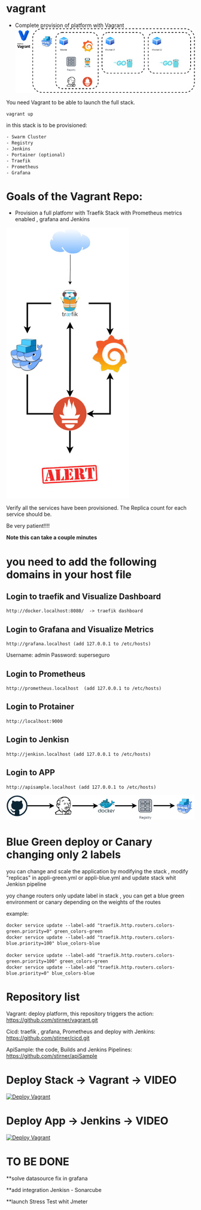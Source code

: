 # vagrant

* Complete provision of platform with Vagrant
![Vagrant Diagrom](./img/vagrant.png)

You need Vagrant to be able to launch the full stack.

    vagrant up

in this stack is to be provisioned:

    - Swarm Cluster
    - Registry
    - Jenkins
    - Portainer (optional)
    - Traefik
    - Prometheus
    - Grafana



# Goals of the Vagrant Repo:

* Provision a full platfomr with Traefik Stack with Prometheus metrics enabled , grafana and Jenkins

![WorkFlow Diagram](./img/workflow.png)

Verify all the services have been provisioned. The Replica count for each service should be.

Be very patient!!!!

**Note this can take a couple minutes**

# you need to add the following domains in your host file

## Login to traefik and Visualize Dashboard

    http://docker.localhost:8080/  -> traefik dashboard

## Login to Grafana and Visualize Metrics

    http://grafana.localhost (add 127.0.0.1 to /etc/hosts)

Username: admin
Password: superseguro

## Login to Prometheus

    http://prometheus.localhost  (add 127.0.0.1 to /etc/hosts)

## Login to Protainer

    http://localhost:9000 

## Login to Jenkisn

    http://jenkisn.localhost (add 127.0.0.1 to /etc/hosts)

## Login to APP

    http://apisample.localhost (add 127.0.0.1 to /etc/hosts)

![WorkFlow Diagram](./img/deploy.png)

# Blue Green deploy or Canary changing only 2 labels

you can change and scale the application by modifying the stack , modify "replicas" in appli-green.yml or appli-blue.yml and update stack whit Jenkisn pipeline 

yoy change routers only update label in stack , you can get a blue green environment or canary depending on the weights of the routes

example:

    docker service update --label-add "traefik.http.routers.colors-green.priority=0" green_colors-green
    docker service update --label-add "traefik.http.routers.colors-blue.priority=100" blue_colors-blue

    docker service update --label-add "traefik.http.routers.colors-green.priority=100" green_colors-green
    docker service update --label-add "traefik.http.routers.colors-blue.priority=0" blue_colors-blue

# Repository list

Vagrant: deploy platform, this repository triggers the action:
    https://github.com/stirner/vagrant.git

Cicd: traefik , grafana, Prometheus and deploy with Jenkins:
    https://github.com/stirner/cicd.git

ApiSample: the code, Builds and Jenkins Pipelines: 
    https://github.com/stirner/apiSample

# Deploy Stack -> Vagrant -> VIDEO 

[![Deploy Vagrant](https://img.youtube.com/vi/SYDjJjGHqWQ/mq3.jpg)](https://www.youtube.com/watch?v=SYDjJjGHqWQ)

# Deploy App -> Jenkins -> VIDEO

[![Deploy Vagrant](https://img.youtube.com/vi/HOLQz-oRZ3Y/mq3.jpg)](https://www.youtube.com/watch?v=HOLQz-oRZ3Y)


# TO BE DONE

**solve datasource fix in grafana

**add integration Jenkisn - Sonarcube 

**launch Stress Test whit Jmeter 




